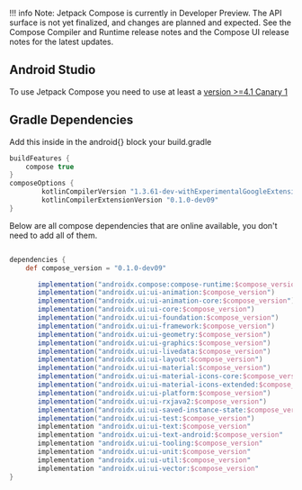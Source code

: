 !!! info
        Note: Jetpack Compose is currently in Developer Preview. The API surface is not yet finalized, and changes are planned and expected. See the Compose Compiler and Runtime release notes and the Compose UI release notes for the latest updates.

## Android Studio
To use Jetpack Compose you need to use at least a [version >=4.1 Canary 1](https://developer.android.com/studio/preview)

## Gradle Dependencies


Add this inside in the android{} block your build.gradle
```groovy
buildFeatures {
    compose true
}
composeOptions {
        kotlinCompilerVersion "1.3.61-dev-withExperimentalGoogleExtensions-20200129"
        kotlinCompilerExtensionVersion "0.1.0-dev09"
}

```

Below are all compose dependencies that are online available, you don't need to add all of them.

```groovy

dependencies {
    def compose_version = "0.1.0-dev09"

       implementation("androidx.compose:compose-runtime:$compose_version")
       implementation("androidx.ui:ui-animation:$compose_version")
       implementation("androidx.ui:ui-animation-core:$compose_version")
       implementation("androidx.ui:ui-core:$compose_version")
       implementation("androidx.ui:ui-foundation:$compose_version")
       implementation("androidx.ui:ui-framework:$compose_version")
       implementation("androidx.ui:ui-geometry:$compose_version")
       implementation("androidx.ui:ui-graphics:$compose_version")
       implementation("androidx.ui:ui-livedata:$compose_version")
       implementation("androidx.ui:ui-layout:$compose_version")
       implementation("androidx.ui:ui-material:$compose_version")
       implementation("androidx.ui:ui-material-icons-core:$compose_version")
       implementation("androidx.ui:ui-material-icons-extended:$compose_version")
       implementation("androidx.ui:ui-platform:$compose_version")
       implementation("androidx.ui:ui-rxjava2:$compose_version")
       implementation("androidx.ui:ui-saved-instance-state:$compose_version")
       implementation("androidx.ui:ui-test:$compose_version")
       implementation "androidx.ui:ui-text:$compose_version"
       implementation "androidx.ui:ui-text-android:$compose_version"
       implementation "androidx.ui:ui-tooling:$compose_version"
       implementation "androidx.ui:ui-unit:$compose_version"
       implementation "androidx.ui:ui-util:$compose_version"
       implementation "androidx.ui:ui-vector:$compose_version"
}

```
